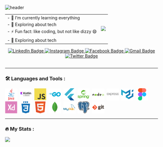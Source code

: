 
![header](https://capsule-render.vercel.app/api?type=transparent&fontColor=0575E6&height=100&section=header&text=Fahrizalvianaz&fontSize=80&fontAlignY=45)


<table style="border:none" align="center">
     <tr><td>- 🔭 I’m currently learning everything</td> <td rowspan="4"><img src="https://media.giphy.com/media/gjrYDwbjnK8x36xZIO/giphy.gif" width="200"/> </td></tr> 
     <tr><td>- 🌱 Exploring about tech</td> </tr>
     <tr><td>- ⚡ Fun fact: like coding, but not like dizzy 😄</td></tr>
     <tr><td>- 🌱 Exploring about tech</td> </tr>   
</table>




<div id="badges" align="center">
  <a href="https://www.linkedin.com/in/fahrizal-shofyan-aziz-40905a224/">
    <img src="https://img.shields.io/badge/LinkedIn-blue?style=for-the-badge&logo=linkedin&logoColor=white" alt="LinkedIn Badge"/>
  </a>
  <a href="https://www.instagram.com/fahrizalvian/">
    <img src="https://img.shields.io/badge/Instagram-red?logo=Instagram&logoColor=white&style=for-the-badge" alt="Instagram Badge"/>
  </a>
  <a href="https://www.facebook.com/fahrizal.viaz">
    <img src="https://img.shields.io/badge/Facebook-blue?logo=Facebook&logoColor=white&style=for-the-badge" alt="Facebook Badge"/>
  </a>
    <a href="mailto:fahrizalshofyanaziz@gmail.com">
    <img src="https://img.shields.io/badge/Gmail-red?logo=Gmail&logoColor=white&style=for-the-badge" alt="Gmail Badge"/>
  </a>
  <a href="https://twitter.com/Kodratt4">
    <img src="https://img.shields.io/badge/Twitter-blue?logo=Twitter&logoColor=white&style=for-the-badge" alt="Twitter Badge"/>
  </a>
</div>
<div  align="center">
<img src="https://komarev.com/ghpvc/?username=fahrizalvianaz&style=flat-square&color=blue" alt=""/>
</div>


<hr>


### :hammer_and_wrench: Languages and Tools :
<div style="background-color=white">

  <img src="https://github.com/devicons/devicon/blob/master/icons/java/java-original-wordmark.svg" title="Java" alt="Java" width="40" height="40"/>&nbsp;
  <img src="https://github.com/devicons/devicon/blob/master/icons/kotlin/kotlin-original-wordmark.svg" title="Java" alt="Java" width="40" height="40"/>&nbsp;
  <img src="https://github.com/devicons/devicon/blob/master/icons/javascript/javascript-original.svg" title="JavaScript" alt="JavaScript" width="40" height="40"/>&nbsp;
  <img src="https://github.com/devicons/devicon/blob/master/icons/go/go-original-wordmark.svg" title="Golang" alt="Golang" width="40" height="40"/>&nbsp;
  <img src="https://github.com/devicons/devicon/blob/master/icons/flutter/flutter-original.svg" title="Flutter" alt="Flutter" width="40" height="40"/>&nbsp;
  <img src="https://github.com/devicons/devicon/blob/master/icons/spring/spring-original-wordmark.svg" title="Spring" alt="Spring" width="40" height="40"/>&nbsp;
  <img src="https://github.com/devicons/devicon/blob/master/icons/nodejs/nodejs-original-wordmark.svg" title="NodeJS" alt="NodeJS" width="40" height="40"/>&nbsp;
  <img src="https://github.com/devicons/devicon/blob/master/icons/express/express-original-wordmark.svg" title="ExpressJS" alt="ExpressJS" width="40" height="40"/>&nbsp;
  <img src="https://github.com/devicons/devicon/blob/master/icons/materialui/materialui-original.svg" title="Material UI" alt="Material UI" width="40" height="40"/>&nbsp;
  <img src="https://github.com/devicons/devicon/blob/master/icons/figma/figma-original.svg" title="Material UI" alt="Material UI" width="40" height="40"/>&nbsp;
  <img src="https://github.com/devicons/devicon/blob/master/icons/xd/xd-plain.svg" title="Adobe XD" alt="Adobe XD" width="40" height="40"/>&nbsp;
  <img src="https://github.com/devicons/devicon/blob/master/icons/css3/css3-plain-wordmark.svg"  title="CSS3" alt="CSS" width="40" height="40"/>&nbsp;
  <img src="https://github.com/devicons/devicon/blob/master/icons/html5/html5-original.svg" title="HTML5" alt="HTML" width="40" height="40"/>&nbsp;
  <img src="https://github.com/devicons/devicon/blob/master/icons/mongodb/mongodb-original.svg" title="MongoDB"  alt="MongoDB" width="40" height="40"/>&nbsp;
  <img src="https://github.com/devicons/devicon/blob/master/icons/mysql/mysql-original-wordmark.svg" title="MySQL"  alt="MySQL" width="40" height="40"/>&nbsp;
  <img src="https://github.com/devicons/devicon/blob/master/icons/postgresql/postgresql-original.svg" title="Postgre SQL" alt="Postgre SQL" width="40" height="40"/>&nbsp;
  <img src="https://github.com/devicons/devicon/blob/master/icons/git/git-original-wordmark.svg" title="Git" alt="Git" width="40" height="40"/>
  
</div>

<hr>

### :fire: My Stats :

<img src="https://streak-stats.demolab.com/?user=DenverCoder1&theme=dark"/>






<!--
**fahrizalvianaz/fahrizalvianaz** is a ✨ _special_ ✨ repository because its `README.md` (this file) appears on your GitHub profile.

Here are some ideas to get you started:

- 🔭 I’m currently working on ...
- 🌱 I’m currently learning ...
- 👯 I’m looking to collaborate on ...
- 🤔 I’m looking for help with ...
- 💬 Ask me about ...
- 📫 How to reach me: ...
- 😄 Pronouns: ...
- ⚡ Fun fact: ...
-->
